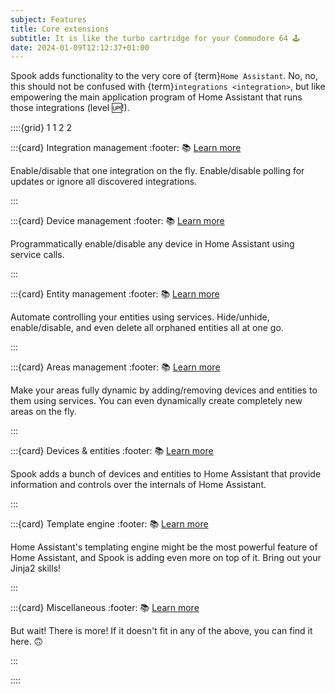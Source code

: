 ```yaml
---
subject: Features
title: Core extensions
subtitle: It is like the turbo cartridge for your Commodore 64 🕹️
date: 2024-01-09T12:12:37+01:00
---
```


Spook adds functionality to the very core of {term}`Home Assistant`. No, no, this should not be confused with {term}`integrations <integration>`, but like empowering the main application program of Home Assistant that runs those integrations (level 🆙!).

::::{grid} 1 1 2 2

:::{card} Integration management
:footer: 📚 [Learn more](integrations.md)

Enable/disable that one integration on the fly. Enable/disable polling for updates or ignore all discovered integrations.

:::

:::{card} Device management
:footer: 📚 [Learn more](devices.md)

Programmatically enable/disable any device in Home Assistant using service calls.

:::

:::{card} Entity management
:footer: 📚 [Learn more](entities.md)

Automate controlling your entities using services. Hide/unhide, enable/disable, and even delete all orphaned entities all at one go.

:::

:::{card} Areas management
:footer: 📚 [Learn more](areas.md)

Make your areas fully dynamic by adding/removing devices and entities to them using services.
You can even dynamically create completely new areas on the fly.

:::

:::{card} Devices & entities
:footer: 📚 [Learn more](devices.md)

Spook adds a bunch of devices and entities to Home Assistant that provide information and controls over the internals of Home Assistant.

:::

:::{card} Template engine
:footer: 📚 [Learn more](template_engine.md)

Home Assistant's templating engine might be the most powerful feature of Home Assistant, and Spook is adding even more on top of it.
Bring out your Jinja2 skills!

:::

:::{card} Miscellaneous
:footer: 📚 [Learn more](misc.md)

But wait! There is more! If it doesn't fit in any of the above, you can find it here. 🙃

:::

::::
